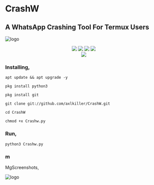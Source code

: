 # CrashW

## A WhatsApp Crashing Tool For Termux Users


![logo](https://github.com/axlkiller/CrashW/raw/main/.imgs/20210924_150712.jpg)

<p align="center">
  <img src="https://img.shields.io/badge/Version-1.0.5-lime?style=for-the-badge">
  
  <img src="https://img.shields.io/github/stars/axlkiller/CrashW?color=cyan&style=for-the-badge">
  <img src="https://img.shields.io/github/issues/axlkiller/CrashW?color=magenta&style=for-the-badge">
  <img src="https://img.shields.io/github/forks/axlkiller/CrashW?color=aquamarine&style=for-the-badge"><br/>
<img src="https://img.shields.io/badge/AxL Killer-Killer?color="#E2F516" style=for-the-badge">
</p>



### Installing,

```
apt update && apt upgrade -y
```
```
pkg install python3
```
```
pkg install git
```
```
git clone git://github.com/axlkiller/CrashW.git
```
```
cd CrashW
```
```
chmod +x Crashw.py
```


### Run,

```
python3 Crashw.py
```

### m
  MgScreenshots,


![logo](https://github.com/axlkiller/CrashW/raw/main/.imgs/20210924_182617.gif)
